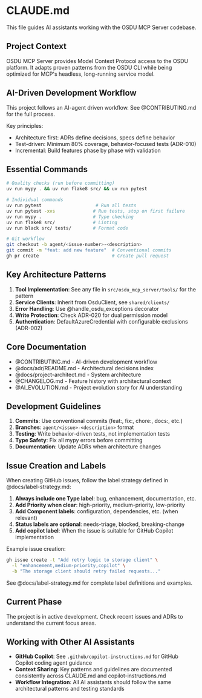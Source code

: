 # CLAUDE.md

This file guides AI assistants working with the OSDU MCP Server codebase.

## Project Context

OSDU MCP Server provides Model Context Protocol access to the OSDU platform. It adapts proven patterns from the OSDU CLI while being optimized for MCP's headless, long-running service model.

## AI-Driven Development Workflow

This project follows an AI-agent driven workflow. See @CONTRIBUTING.md for the full process.

Key principles:
- Architecture first: ADRs define decisions, specs define behavior
- Test-driven: Minimum 80% coverage, behavior-focused tests (ADR-010)
- Incremental: Build features phase by phase with validation

## Essential Commands

```bash
# Quality checks (run before committing)
uv run mypy . && uv run flake8 src/ && uv run pytest

# Individual commands
uv run pytest                    # Run all tests
uv run pytest -xvs              # Run tests, stop on first failure
uv run mypy .                   # Type checking
uv run flake8 src/              # Linting
uv run black src/ tests/        # Format code

# Git workflow
git checkout -b agent/<issue-number>-<description>
git commit -m "feat: add new feature"  # Conventional commits
gh pr create                           # Create pull request
```

## Key Architecture Patterns

1. **Tool Implementation**: See any file in `src/osdu_mcp_server/tools/` for the pattern
2. **Service Clients**: Inherit from OsduClient, see `shared/clients/`
3. **Error Handling**: Use @handle_osdu_exceptions decorator
4. **Write Protection**: Check ADR-020 for dual permission model
5. **Authentication**: DefaultAzureCredential with configurable exclusions (ADR-002)

## Core Documentation

- @CONTRIBUTING.md - AI-driven development workflow
- @docs/adr/README.md - Architectural decisions index
- @docs/project-architect.md - System architecture
- @CHANGELOG.md - Feature history with architectural context
- @AI_EVOLUTION.md - Project evolution story for AI understanding

## Development Guidelines

1. **Commits**: Use conventional commits (feat:, fix:, chore:, docs:, etc.)
2. **Branches**: `agent/<issue>-<description>` format
3. **Testing**: Write behavior-driven tests, not implementation tests
4. **Type Safety**: Fix all mypy errors before committing
5. **Documentation**: Update ADRs when architecture changes

## Issue Creation and Labels

When creating GitHub issues, follow the label strategy defined in @docs/label-strategy.md:

1. **Always include one Type label**: bug, enhancement, documentation, etc.
2. **Add Priority when clear**: high-priority, medium-priority, low-priority
3. **Add Component labels**: configuration, dependencies, etc. (when relevant)
4. **Status labels are optional**: needs-triage, blocked, breaking-change
5. **Add copilot label**: When the issue is suitable for GitHub Copilot implementation

Example issue creation:
```bash
gh issue create -t "Add retry logic to storage client" \
  -l "enhancement,medium-priority,copilot" \
  -b "The storage client should retry failed requests..."
```

See @docs/label-strategy.md for complete label definitions and examples.

## Current Phase

The project is in active development. Check recent issues and ADRs to understand the current focus areas.

## Working with Other AI Assistants

- **GitHub Copilot**: See `.github/copilot-instructions.md` for GitHub Copilot coding agent guidance
- **Context Sharing**: Key patterns and guidelines are documented consistently across CLAUDE.md and copilot-instructions.md
- **Workflow Integration**: All AI assistants should follow the same architectural patterns and testing standards